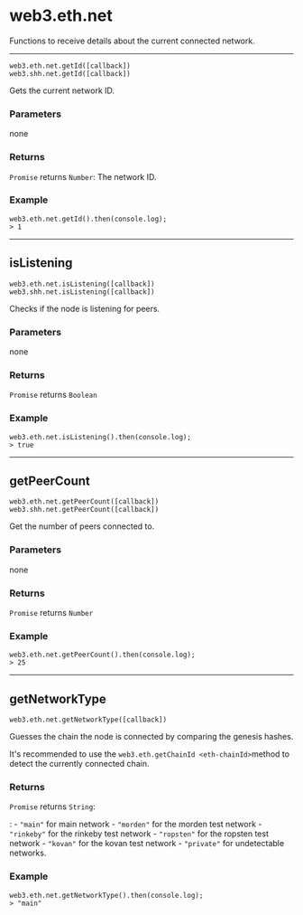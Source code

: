 web3.eth.net
============

Functions to receive details about the current connected network.

-----

``` {.javascript}
web3.eth.net.getId([callback])
web3.shh.net.getId([callback])
```

Gets the current network ID.

### Parameters

none

### Returns

`Promise` returns `Number`: The network ID.

### Example

``` {.javascript}
web3.eth.net.getId().then(console.log);
> 1
```

------------------------------------------------------------------------

isListening
-----------

``` {.javascript}
web3.eth.net.isListening([callback])
web3.shh.net.isListening([callback])
```

Checks if the node is listening for peers.

### Parameters

none

### Returns

`Promise` returns `Boolean`

### Example

``` {.javascript}
web3.eth.net.isListening().then(console.log);
> true
```

------------------------------------------------------------------------

getPeerCount
------------

``` {.javascript}
web3.eth.net.getPeerCount([callback])
web3.shh.net.getPeerCount([callback])
```

Get the number of peers connected to.

### Parameters

none

### Returns

`Promise` returns `Number`

### Example

``` {.javascript}
web3.eth.net.getPeerCount().then(console.log);
> 25
```

------------------------------------------------------------------------

getNetworkType
--------------

``` {.javascript}
web3.eth.net.getNetworkType([callback])
```

Guesses the chain the node is connected by comparing the genesis hashes.

It\'s recommended to use the
`web3.eth.getChainId <eth-chainId>`method
to detect the currently connected chain.

### Returns

`Promise` returns `String`:

:   -   `"main"` for main network
    -   `"morden"` for the morden test network
    -   `"rinkeby"` for the rinkeby test network
    -   `"ropsten"` for the ropsten test network
    -   `"kovan"` for the kovan test network
    -   `"private"` for undetectable networks.

### Example

``` {.javascript}
web3.eth.net.getNetworkType().then(console.log);
> "main"
```
